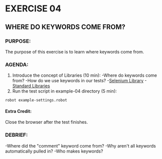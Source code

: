 # EXERCISE 04
## WHERE DO KEYWORDS COME FROM?
### PURPOSE:
The purpose of this exercise is to learn where keywords come from.

### AGENDA:
1. Introduce the concept of Libraries (10 min):
   -Where do keywords come from?
   -How do we use keywords in our tests?
   -[Selenium Library](http://robotframework.org/SeleniumLibrary/SeleniumLibrary.html)
   -[Standard Libraries](http://robotframework.org/robotframework/#user-guide)
2. Run the test script in example-04 directory (5 min):
```
robot example-settings.robot
```

#### Extra Credit:
Close the browser after the test finishes.

### DEBRIEF:
-Where did the "comment" keyword come from?
-Why aren't all keywords automatically pulled in?
-Who makes keywords?
